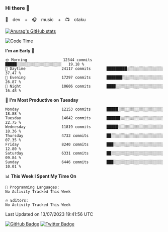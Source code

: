 ### Hi there 👋

🚀　dev　+　🎧　music　+　📺　otaku


[![Anurag's GitHub stats](https://github-readme-stats.vercel.app/api?username=koheitasaka&count_private=true&show_icons=true&theme=monokai)](https://github.com/koheitasaka/github-readme-stats)

<!--START_SECTION:waka-->
![Code Time](http://img.shields.io/badge/Code%20Time-1%2C161%20hrs%2023%20mins-blue)

**I'm an Early 🐤** 

```text
🌞 Morning                12344 commits       █████░░░░░░░░░░░░░░░░░░░░   19.18 % 
🌆 Daytime                24117 commits       █████████░░░░░░░░░░░░░░░░   37.47 % 
🌃 Evening                17297 commits       ███████░░░░░░░░░░░░░░░░░░   26.87 % 
🌙 Night                  10606 commits       ████░░░░░░░░░░░░░░░░░░░░░   16.48 % 
```
📅 **I'm Most Productive on Tuesday** 

```text
Monday                   12153 commits       █████░░░░░░░░░░░░░░░░░░░░   18.88 % 
Tuesday                  14642 commits       ██████░░░░░░░░░░░░░░░░░░░   22.75 % 
Wednesday                11819 commits       █████░░░░░░░░░░░░░░░░░░░░   18.36 % 
Thursday                 4733 commits        ██░░░░░░░░░░░░░░░░░░░░░░░   07.35 % 
Friday                   8240 commits        ███░░░░░░░░░░░░░░░░░░░░░░   12.80 % 
Saturday                 6331 commits        ██░░░░░░░░░░░░░░░░░░░░░░░   09.84 % 
Sunday                   6446 commits        ███░░░░░░░░░░░░░░░░░░░░░░   10.01 % 
```


📊 **This Week I Spent My Time On** 

```text
💬 Programming Languages: 
No Activity Tracked This Week

🔥 Editors: 
No Activity Tracked This Week
```


 Last Updated on 13/07/2023 19:41:56 UTC
<!--END_SECTION:waka-->

[![GitHub Badge](https://img.shields.io/badge/GitHub-100000?style=for-the-badge&logo=github&logoColor=white)](https://github.com/koheitasaka)
[![Twitter Badge](https://img.shields.io/badge/Twitter-1DA1F2?style=for-the-badge&logo=twitter&logoColor=white)](https://twitter.com/sleep_asleep_)
